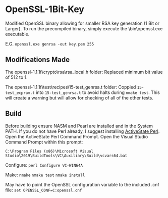 # OpenSSL-1Bit-Key
Modified OpenSSL binary allowing for smaller RSA key generation (1 Bit or Larger). To run the precompiled binary, simply execute the \bin\openssl.exe executable.

E.G. `openssl.exe genrsa -out key.pem 255`

## Modifications Made
The openssl-1.1.1f\crypto\rsa\rsa_local.h folder:
Replaced minimum bit value of 512 to 1.


The openssl-1.1.1f\test\recipes\15-test_genrsa.t folder:
Coppied `15-test_ecpram.t` into `15-test_genrsa.t` to avoid halts during `nmake test`. 
This will create a warning but will allow for checking of all of the other tests.


## Build
Before building ensure NASM and Pearl are installed and in the System PATH. If you do not have Perl already, I suggest installing [ActiveState Perl](https://www.activestate.com/products/perl/).
Open the ActiveState Perl Command Prompt.
Open the Visual Studio Command Prompt within this prompt:

`C:\Program Files (x86)\Microsoft Visual Studio\2019\BuildTools\VC\Auxiliary\Build\vcvars64.bat`


Configure: `perl Configure VC-WIN64A`

Make: `nmake` `nmake test` `nmake install`

May have to point the OpenSSL configuration variable to the included .cnf file:
`set OPENSSL_CONF=C:openssl.cnf`
